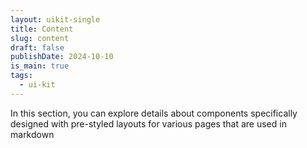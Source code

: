 ```yaml
---
layout: uikit-single
title: Content
slug: content
draft: false
publishDate: 2024-10-10
is_main: true
tags:
  - ui-kit
---
```


In this section, you can explore details about components specifically designed with pre-styled layouts for various pages that are used in markdown